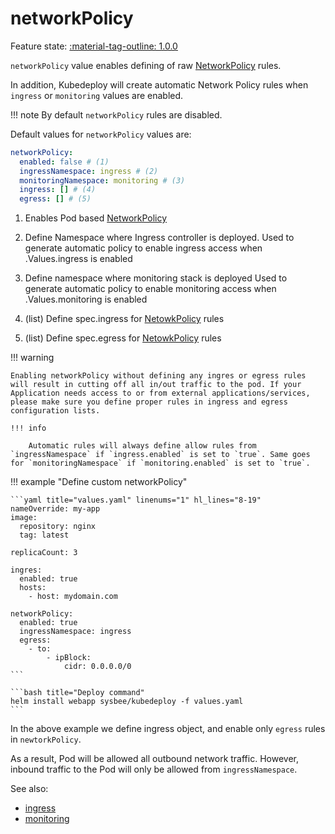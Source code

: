 # networkPolicy

Feature state: [:material-tag-outline: 1.0.0](../changelog.md#100 "Minimum version")

`networkPolicy` value enables defining of raw [NetworkPolicy](https://kubernetes.io/docs/concepts/services-networking/network-policies/) rules.

In addition, Kubedeploy will create automatic Network Policy rules when `ingress` or `monitoring` values are enabled.


!!! note
    By default `networkPolicy` rules are disabled.

Default values for `networkPolicy` values are:

```yaml
networkPolicy:
  enabled: false # (1)
  ingressNamespace: ingress # (2)
  monitoringNamespace: monitoring # (3)
  ingress: [] # (4)
  egress: [] # (5)
```

1. Enables Pod based [NetworkPolicy](https://kubernetes.io/docs/concepts/services-networking/network-policies/)

2. Define Namespace where Ingress controller is deployed.
    Used to generate automatic policy to enable ingress access when .Values.ingress is enabled
3. Define namespace where monitoring stack is deployed
    Used to generate automatic policy to enable monitoring access when .Values.monitoring is enabled
4. (list) Define spec.ingress for [NetowkPolicy](https://kubernetes.io/docs/concepts/services-networking/network-policies/) rules
5. (list) Define spec.egress for [NetowkPolicy](https://kubernetes.io/docs/concepts/services-networking/network-policies/) rules


!!! warning

    Enabling networkPolicy without defining any ingres or egress rules will result in cutting off all in/out traffic to the pod. If your Application needs access to or from external applications/services, please make sure you define proper rules in ingress and egress configuration lists.

    !!! info

        Automatic rules will always define allow rules from `ingressNamespace` if `ingress.enabled` is set to `true`. Same goes for `monitoringNamespace` if `monitoring.enabled` is set to `true`.


!!! example "Define custom networkPolicy"

    ```yaml title="values.yaml" linenums="1" hl_lines="8-19"
    nameOverride: my-app
    image:
      repository: nginx
      tag: latest

    replicaCount: 3

    ingres:
      enabled: true
      hosts:
        - host: mydomain.com

    networkPolicy:
      enabled: true
      ingressNamespace: ingress
      egress:
        - to:
            - ipBlock:
                cidr: 0.0.0.0/0
    ```

    ```bash title="Deploy command"
    helm install webapp sysbee/kubedeploy -f values.yaml
    ```

In the above example we define ingress object, and enable only `egress` rules in `newtorkPolicy`.

As a result, Pod will be allowed all outbound network traffic. However, inbound traffic to the Pod will only be allowed from `ingressNamespace`.

See also:

- [ingress](ingress.md)
- [monitoring](monitoring.md)
